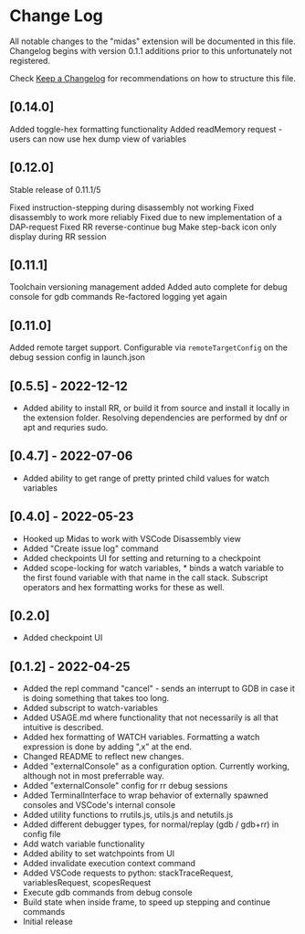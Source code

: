 # Change Log

All notable changes to the "midas" extension will be documented in this file. Changelog begins with version 0.1.1 additions prior to this unfortunately not registered.

Check [Keep a Changelog](http://keepachangelog.com/) for recommendations on how to structure this file.

## [0.14.0]
Added toggle-hex formatting functionality
Added readMemory request - users can now use hex dump view of variables

## [0.12.0]
Stable release of 0.11.1/5

Fixed instruction-stepping during disassembly not working
Fixed disassembly to work more reliably
Fixed due to new implementation of a DAP-request
Fixed RR reverse-continue bug
Make step-back icon only display during RR session

## [0.11.1]
Toolchain versioning management added
Added auto complete for debug console for gdb commands
Re-factored logging yet again

## [0.11.0]
Added remote target support. Configurable via `remoteTargetConfig` on the debug session config in launch.json

## [0.5.5] - 2022-12-12
- Added ability to install RR, or build it from source and install it locally in the extension folder. Resolving dependencies are performed by dnf or apt and requries sudo.

## [0.4.7] - 2022-07-06
- Added ability to get range of pretty printed child values for watch variables

## [0.4.0] - 2022-05-23
- Hooked up Midas to work with VSCode Disassembly view
- Added "Create issue log" command
- Added checkpoints UI for setting and returning to a checkpoint
- Added scope-locking for watch variables, *<variablename> binds a watch variable
	to the first found variable with that name in the call stack. Subscript operators
	and hex formatting works for these as well.

## [0.2.0]
- Added checkpoint UI

## [0.1.2] - 2022-04-25

- Added the repl command "cancel" - sends an interrupt to GDB in case it is doing something that takes too long.
- Added subscript to watch-variables
- Added USAGE.md where functionality that not necessarily is all that intuitive is described.
- Added hex formatting of WATCH variables. Formatting a watch expression is done by adding ",x" at the end.
- Changed README to reflect new changes.
- Added "externalConsole" as a configuration option. Currently working, although not in most preferrable way.
- Added "externalConsole" config for rr debug sessions
- Added TerminalInterface to wrap behavior of externally spawned consoles and VSCode's internal console
- Added utility functions to rrutils.js, utils.js and netutils.js
- Added different debugger types, for normal/replay (gdb / gdb+rr) in config file
- Add watch variable functionality
- Added ability to set watchpoints from UI
- Added invalidate execution context command
- Added VSCode requests to python: stackTraceRequest, variablesRequest, scopesRequest
- Execute gdb commands from debug console
- Build state when inside frame, to speed up stepping and continue commands
- Initial release
